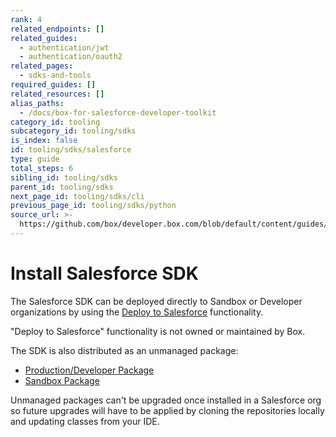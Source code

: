 ```yaml
---
rank: 4
related_endpoints: []
related_guides:
  - authentication/jwt
  - authentication/oauth2
related_pages:
  - sdks-and-tools
required_guides: []
related_resources: []
alias_paths:
  - /docs/box-for-salesforce-developer-toolkit
category_id: tooling
subcategory_id: tooling/sdks
is_index: false
id: tooling/sdks/salesforce
type: guide
total_steps: 6
sibling_id: tooling/sdks
parent_id: tooling/sdks
next_page_id: tooling/sdks/cli
previous_page_id: tooling/sdks/python
source_url: >-
  https://github.com/box/developer.box.com/blob/default/content/guides/tooling/sdks/salesforce.md
---
```

# Install Salesforce SDK

The Salesforce SDK can be deployed directly to Sandbox or Developer
organizations by using the [Deploy to Salesforce][deploy_salesforce]
functionality.

<Message type="notice">

"Deploy to Salesforce" functionality is not owned or maintained by Box.

</Message>

The SDK is also distributed as an unmanaged package:

- [Production/Developer Package][salesforce_pkg_prod]
- [Sandbox Package][salesforce_pkg_sandbox]

<Message type="warning">

Unmanaged packages can't be upgraded once installed in a Salesforce org so
future upgrades will have to be applied by cloning the repositories locally
and updating classes from your IDE.

</Message>

[deploy_salesforce]: https://githubsfdeploy.herokuapp.com/?owner=box&repo=box-salesforce-sdk
[salesforce_pkg_prod]: https://cloud.box.com/Box-Apex-SDK
[salesforce_pkg_sandbox]: https://cloud.box.com/Box-Apex-SDK-Sandbox